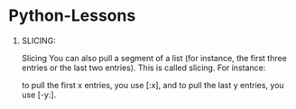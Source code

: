 # Python-Lessons

1. SLICING:


    Slicing
    You can also pull a segment of a list (for instance, the first three entries or the last two entries). This is called slicing. For instance:

    to pull the first x entries, you use [:x], and
    to pull the last y entries, you use [-y:].

   